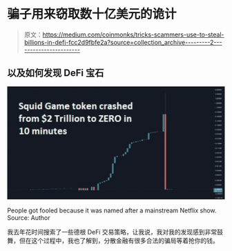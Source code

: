 # 骗子用来窃取数十亿美元的诡计

> 原文：<https://medium.com/coinmonks/tricks-scammers-use-to-steal-billions-in-defi-fcc2d9fbfe2a?source=collection_archive---------2----------------------->

## 以及如何发现 DeFi 宝石

![](img/b2bef3efc894a2501904c709acc41401.png)

People got fooled because it was named after a mainstream Netflix show. Source: Author

我去年花时间搜索了一些德根 DeFi 交易策略，让我说，我对我的发现感到非常鼓舞，但在这个过程中，我也了解到，分散金融有很多合法的骗局等着抢你的钱。
